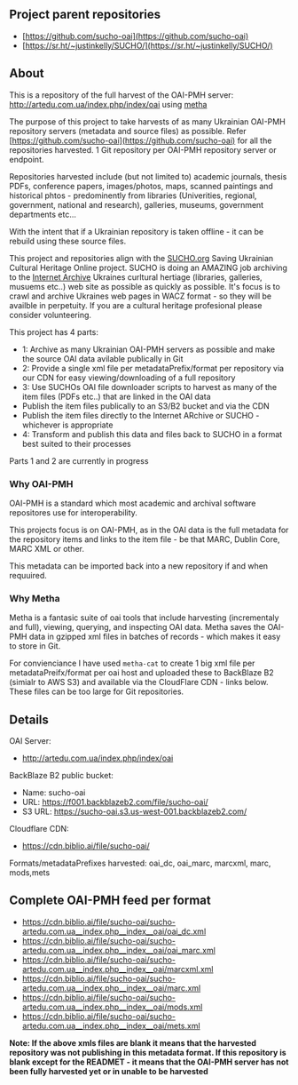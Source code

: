 ## Project parent repositories

 * [https://github.com/sucho-oai](https://github.com/sucho-oai)
 * [https://sr.ht/~justinkelly/SUCHO/](https://sr.ht/~justinkelly/SUCHO/)

## About

This is a repository of the full harvest of the OAI-PMH server: http://artedu.com.ua/index.php/index/oai using [metha](https://github.com/miku/metha)

The purpose of this project to take harvests of as many Ukrainian OAI-PMH repository servers (metadata and source files) as possible. Refer [https://github.com/sucho-oai](https://github.com/sucho-oai) for all the repositories harvested. 1 Git repository per OAI-PMH repository server or endpoint.

Repositories harvested include (but not limited to) academic journals, thesis PDFs, conference papers, images/photos, maps, scanned paintings and historical phtos - predominently from libraries (Univerities, regional, government, national and research), galleries, museums, government departments etc...

With the intent that if a Ukrainian repository is taken offline - it can be rebuild using these source files.

This project and repositories align with the [SUCHO.org](https://sucho.org) Saving Ukrainian Cultural Heritage Online project. SUCHO is doing an AMAZING job archiving to the [Internet Archive](https://archive.org) Ukraines curltural hertiage (libraries, galleries, musuems etc..) web site as possible as quickly as possible. It's focus is to crawl and archive Ukraines web pages in WACZ format - so they will be availble in perpetuity. If you are a cultural heritage profesional please consider volunteering.

This project has 4 parts:

 * 1: Archive as many Ukrainian OAI-PMH servers as possible and make the source OAI data avilable publically in Git
 * 2: Provide a single xml file per metadataPrefix/format per repository via our CDN for easy viewing/downloading of a full repository
 * 3: Use SUCHOs OAI file downloader scripts to harvest as many of the item files (PDFs etc..) that are linked in the OAI data
  * Publish the item files publically to an S3/B2 bucket and via the CDN
  * Publish the item files directly to the Internet ARchive or SUCHO - whichever is appropriate
 * 4: Transform and publish this data and files back to SUCHO in a format best suited to their processes

Parts 1 and 2 are currently in progress

### Why OAI-PMH

OAI-PMH is a standard which most academic and archival software repositores use for interoperability.

This projects focus is on OAI-PMH, as in the OAI data is the full metadata for the repository items and links to the item file - be that MARC, Dublin Core, MARC XML or other.

This metadata can be imported back into a new repository if and when requuired.

### Why Metha

Metha is a fantasic suite of oai tools that include harvesting (incrementaly and full), viewing, querying, and inspecting OAI data. 
Metha saves the OAI-PMH data in gzipped xml files in batches of records - which makes it easy to store in Git. 

For convienciance I have used `metha-cat` to create 1 big xml file per metadataPreifx/format per oai host and uploaded these to BackBlaze B2 (simialr to AWS S3) and available via the CloudFlare CDN - links below. These files can be too large for Git repositories.

## Details

OAI Server: 

 * http://artedu.com.ua/index.php/index/oai

BackBlaze B2 public bucket:

 * Name: sucho-oai
 * URL:
https://f001.backblazeb2.com/file/sucho-oai/
 * S3 URL: https://sucho-oai.s3.us-west-001.backblazeb2.com/

Cloudflare CDN:

 * https://cdn.biblio.ai/file/sucho-oai/

Formats/metadataPrefixes harvested: oai_dc, oai_marc, marcxml, marc, mods,mets

## Complete OAI-PMH feed per format

* https://cdn.biblio.ai/file/sucho-oai/sucho-artedu.com.ua__index.php__index__oai/oai_dc.xml
* https://cdn.biblio.ai/file/sucho-oai/sucho-artedu.com.ua__index.php__index__oai/oai_marc.xml
* https://cdn.biblio.ai/file/sucho-oai/sucho-artedu.com.ua__index.php__index__oai/marcxml.xml
* https://cdn.biblio.ai/file/sucho-oai/sucho-artedu.com.ua__index.php__index__oai/marc.xml
* https://cdn.biblio.ai/file/sucho-oai/sucho-artedu.com.ua__index.php__index__oai/mods.xml
* https://cdn.biblio.ai/file/sucho-oai/sucho-artedu.com.ua__index.php__index__oai/mets.xml


**Note: If the above xmls files are blank it means that the harvested repository was not publishing in this metadata format. If this repository is blank except for the READMET - it means that the OAI-PMH server has not been fully harvested yet or in unable to be harvested**
